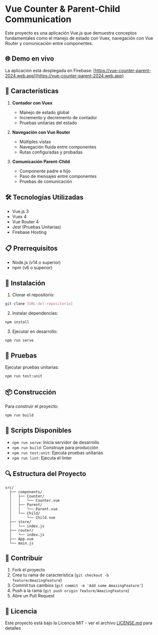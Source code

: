 # Vue Counter & Parent-Child Communication

Este proyecto es una aplicación Vue.js que demuestra conceptos fundamentales como el manejo de estado con Vuex, navegación con Vue Router y comunicación entre componentes.

## 🌐 Demo en vivo

La aplicación está desplegada en Firebase:
[https://vue-counter-parent-2024.web.app](https://vue-counter-parent-2024.web.app)

## 🚀 Características

1. **Contador con Vuex**
   - Manejo de estado global
   - Incremento y decremento de contador
   - Pruebas unitarias del estado

2. **Navegación con Vue Router**
   - Múltiples vistas
   - Navegación fluida entre componentes
   - Rutas configuradas y probadas

3. **Comunicación Parent-Child**
   - Componente padre e hijo
   - Paso de mensajes entre componentes
   - Pruebas de comunicación

## 🛠️ Tecnologías Utilizadas

- Vue.js 3
- Vuex 4
- Vue Router 4
- Jest (Pruebas Unitarias)
- Firebase Hosting

## 📋 Prerrequisitos

- Node.js (v14 o superior)
- npm (v6 o superior)

## 🔧 Instalación

1. Clonar el repositorio:
```bash
git clone [URL-del-repositorio]
```

2. Instalar dependencias:
```bash
npm install
```

3. Ejecutar en desarrollo:
```bash
npm run serve
```

## 🧪 Pruebas

Ejecutar pruebas unitarias:
```bash
npm run test:unit
```

## 📦 Construcción

Para construir el proyecto:
```bash
npm run build
```

## 📝 Scripts Disponibles

- `npm run serve`: Inicia servidor de desarrollo
- `npm run build`: Construye para producción
- `npm run test:unit`: Ejecuta pruebas unitarias
- `npm run lint`: Ejecuta el linter

## 🔍 Estructura del Proyecto

```
src/
  ├── components/
  │   ├── Counter/
  │   │   └── Counter.vue
  │   ├── Parent/
  │   │   └── Parent.vue
  │   └── Child/
  │       └── Child.vue
  ├── store/
  │   └── index.js
  ├── router/
  │   └── index.js
  ├── App.vue
  └── main.js
```

## 🤝 Contribuir

1. Fork el proyecto
2. Crea tu rama de característica (`git checkout -b feature/AmazingFeature`)
3. Commit tus cambios (`git commit -m 'Add some AmazingFeature'`)
4. Push a la rama (`git push origin feature/AmazingFeature`)
5. Abre un Pull Request

## 📄 Licencia

Este proyecto está bajo la Licencia MIT - ver el archivo [LICENSE.md](LICENSE.md) para detalles
